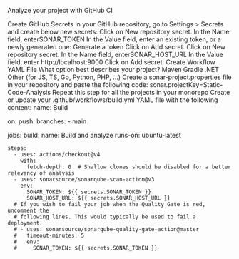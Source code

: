 Analyze your project with GitHub CI

Create GitHub Secrets
In your GitHub repository, go to Settings > Secrets and create below new secrets:
Click on New repository secret.
In the Name field, enterSONAR_TOKEN
In the Value field, enter an existing token, or a newly generated one: Generate a token
Click on Add secret.
Click on New repository secret.
In the Name field, enterSONAR_HOST_URL
In the Value field, enter http://localhost:9000 
Click on Add secret.
Create Workflow YAML File
What option best describes your project?
Maven
Gradle
.NET
Other (for JS, TS, Go, Python, PHP, ...)
Create a sonar-project.properties file in your repository and paste the following code:
sonar.projectKey=Static-Code-Analysis
Repeat this step for all the projects in your monorepo
Create or update your .github/workflows/build.yml YAML file with the following content:
name: Build

on:
  push:
    branches:
      - main


jobs:
  build:
    name: Build and analyze
    runs-on: ubuntu-latest
    
    steps:
      - uses: actions/checkout@v4
        with:
          fetch-depth: 0  # Shallow clones should be disabled for a better relevancy of analysis
      - uses: sonarsource/sonarqube-scan-action@v3
        env:
          SONAR_TOKEN: ${{ secrets.SONAR_TOKEN }}
          SONAR_HOST_URL: ${{ secrets.SONAR_HOST_URL }}
      # If you wish to fail your job when the Quality Gate is red, uncomment the
      # following lines. This would typically be used to fail a deployment.
      # - uses: sonarsource/sonarqube-quality-gate-action@master
      #   timeout-minutes: 5
      #   env:
      #     SONAR_TOKEN: ${{ secrets.SONAR_TOKEN }}
